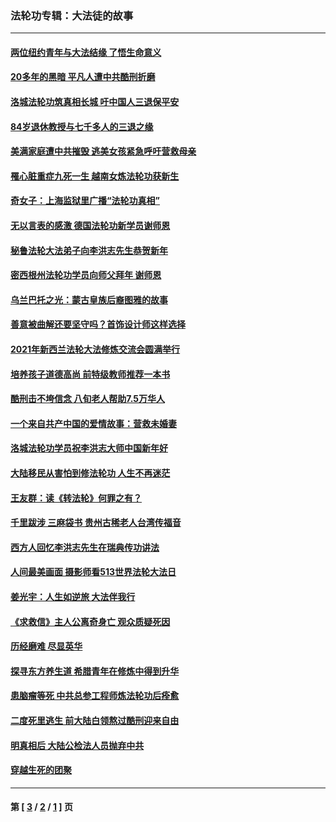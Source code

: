 ### 法轮功专辑：大法徒的故事
---
#### [两位纽约青年与大法结缘 了悟生命意义](../../pages/nf1147481/n14002785.md?09290430) 
#### [20多年的黑暗 平凡人遭中共酷刑折磨](../../pages/nf1147481/n13997976.md?09290430) 
#### [洛城法轮功筑真相长城 吁中国人三退保平安](../../pages/nf1147481/n13892471.md?09290430) 
#### [84岁退休教授与七千多人的三退之缘](../../pages/nf1147481/n13796650.md?09290430) 
#### [美满家庭遭中共摧毁 逃美女孩紧急呼吁营救母亲](../../pages/nf1147481/n13792859.md?09290430) 
#### [罹心脏重症九死一生 越南女炼法轮功获新生](../../pages/nf1147481/n13732766.md?09290430) 
#### [奇女子：上海监狱里广播“法轮功真相”](../../pages/nf1147481/n13726443.md?09290430) 
#### [无以言表的感激 德国法轮功新学员谢师恩](../../pages/nf1147481/n13543790.md?09290430) 
#### [秘鲁法轮大法弟子向李洪志先生恭贺新年](../../pages/nf1147481/n13540182.md?09290430) 
#### [密西根州法轮功学员向师父拜年 谢师恩](../../pages/nf1147481/n13538183.md?09290430) 
#### [乌兰巴托之光：蒙古皇族后裔图雅的故事](../../pages/nf1147481/n13155759.md?09290430) 
#### [善意被曲解还要坚守吗？首饰设计师这样选择](../../pages/nf1147481/n13077575.md?09290430) 
#### [2021年新西兰法轮大法修炼交流会圆满举行](../../pages/nf1147481/n13033149.md?09290430) 
#### [培养孩子道德高尚 前特级教师推荐一本书](../../pages/nf1147481/n12938640.md?09290430) 
#### [酷刑击不垮信念 八旬老人帮助7.5万华人](../../pages/nf1147481/n12880712.md?09290430) 
#### [一个来自共产中国的爱情故事：营救未婚妻](../../pages/nf1147481/n12778386.md?09290430) 
#### [洛城法轮功学员祝李洪志大师中国新年好](../../pages/nf1147481/n12724685.md?09290430) 
#### [大陆移民从害怕到修法轮功 人生不再迷茫](../../pages/nf1147481/n12414325.md?09290430) 
#### [王友群：读《转法轮》何罪之有？](../../pages/nf1147481/n12408647.md?09290430) 
#### [千里跋涉 三麻袋书 贵州古稀老人台湾传福音](../../pages/nf1147481/n12198750.md?09290430) 
#### [西方人回忆李洪志先生在瑞典传功讲法](../../pages/nf1147481/n12099607.md?09290430) 
#### [人间最美画面 摄影师看513世界法轮大法日](../../pages/nf1147481/n12094118.md?09290430) 
#### [姜光宇：人生如逆旅 大法伴我行](../../pages/nf1147481/n12088664.md?09290430) 
#### [《求救信》主人公离奇身亡 观众质疑死因](../../pages/nf1147481/n11845215.md?09290430) 
#### [历经磨难 尽显英华](../../pages/nf1147481/n11723297.md?09290430) 
#### [探寻东方养生道 希腊青年在修炼中得到升华](../../pages/nf1147481/n11494502.md?09290430) 
#### [患脑瘤等死 中共总参工程师炼法轮功后痊愈](../../pages/nf1147481/n11466682.md?09290430) 
#### [二度死里逃生 前大陆白领熬过酷刑迎来自由](../../pages/nf1147481/n11368594.md?09290430) 
#### [明真相后 大陆公检法人员抛弃中共](../../pages/nf1147481/n11358618.md?09290430) 
#### [穿越生死的团聚](../../pages/nf1147481/n11258922.md?09290430) 

---
#### 第 [ [3](./3.md?09290430) / [2](./2.md?09290430) / [1](./1.md?09290430) ] 页
